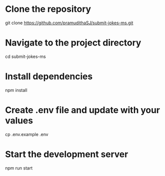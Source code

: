 # Clone the repository
git clone https://github.com/pramudithaSJ/submit-jokes-ms.git

# Navigate to the project directory
cd submit-jokes-ms

# Install dependencies
npm install

# Create .env file and update with your values
cp .env.example .env

# Start the development server
npm run start
